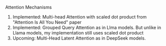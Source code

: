 Attention Mechanisms

1. Implemented: Multi-head Attention with scaled dot product from "Attention Is All You Need" paper
2. Implemented: Grouped Query Attention as in Llma models. But unlike in Llama models, my implementation still uses scaled dot product
3. Upcoming: Multi-Head Latent Attention as in DeepSeek models.
